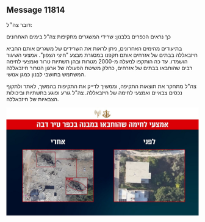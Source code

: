 ## Message 11814

דובר צה״ל:

כך נראים הכפרים בלבנון: שרידי המשגרים מתקיפות צה"ל בימים האחרונים

בתיעודים מהימים האחרונים, ניתן לראות את השרידים של משגרים אותם החביא חיזבאללה בבתים של אזרחים אותם תקפנו במסגרת מבצע "חיצי הצפון". אמצעי השיגור הושמדו. עד כה הותקפו למעלה מ-2000 מטרות ובהן תשתיות טרור ואמצעי לחימה רבים שהוחבאו בבתים של אזרחים, כחלק משיטת הפעולה של ארגון הטרור חיזבאללה המשתמש בתושבי לבנון כמגן אנושי.  

צה"ל מתחקר את תוצאות התקיפה, וממשיך לדייק את התקיפות בהמשך, לאתר ולתקוף נכסים צבאיים ואמצעי לחימה של חיזבאללה. צה"ל גורע ופוגע בתשתיות וביכולות הצבאיות של חיזבאללה.

![Photo](11814/11814_photo.jpg)
